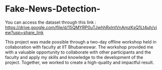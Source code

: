 # Fake-News-Detection-

You can access the dataset through this link : https://drive.google.com/file/d/15QMYRP0uTJwhhRxlntVnAmzKsQ1Lt4uh/view?usp=share_link

This project was made possible through a two-day offline workshop held in collaboration with faculty at IIT Bhubaneswar. The workshop provided me with a valuable opportunity to collaborate with other participants  and the faculty and apply my skills and knowledge to the development of the project. Together, we worked to create a high-quality and impactful result.
